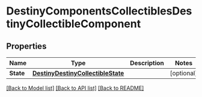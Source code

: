 # DestinyComponentsCollectiblesDestinyCollectibleComponent

## Properties
Name | Type | Description | Notes
------------ | ------------- | ------------- | -------------
**State** | [**DestinyDestinyCollectibleState**](Destiny.DestinyCollectibleState.md) |  | [optional] 

[[Back to Model list]](../README.md#documentation-for-models) [[Back to API list]](../README.md#documentation-for-api-endpoints) [[Back to README]](../README.md)


